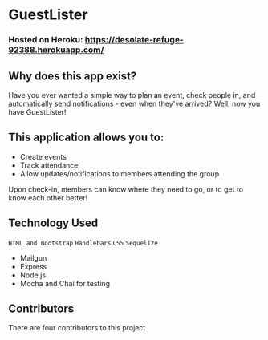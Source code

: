 # GuestLister

### Hosted on Heroku: https://desolate-refuge-92388.herokuapp.com/

## Why does this app exist?
Have you ever wanted a simple way to plan an event, check people in, and automatically send notifications - even when they've arrived? Well, now you have GuestLister!

## This application allows you to:
* Create events
* Track attendance
* Allow updates/notifications to members attending the group

Upon check-in, members can know where they need to go, or to get to know each other better!

## Technology Used
```HTML and Bootstrap```
```Handlebars```
```CSS```
```Sequelize```
* Mailgun
* Express
* Node.js
* Mocha and Chai for testing

## Contributors
There are four contributors to this project
